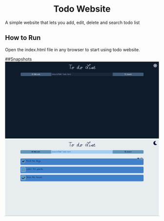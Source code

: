 <h1 align="center">Todo Website</h1>
A simple website that lets you add, edit, delete and search todo list

## How to Run
Open the index.html file in any browser to start using todo website.

##Snapshots
![Snapshot 1](snapshots/snapshot_1.png)
![Snapshot 2](snapshots/snapshot_2.png)

